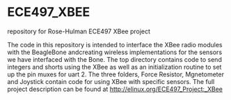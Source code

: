 ECE497_XBEE
===========

repository for Rose-Hulman ECE497 XBee project 

The code in this repository is intended to interface the XBee radio modules with the BeagleBone andcreating wireless implementations for the sensors we have interfaced with the Bone. The top directory contains code to send integers and shorts using the XBee as well as an initialization routine to set up the pin muxes for uart 2. The three folders, Force Resistor, Mgnetometer and Joystick contain code for using XBee with specific sensors. 
The full project description can be found at http://elinux.org/ECE497_Project:_XBee